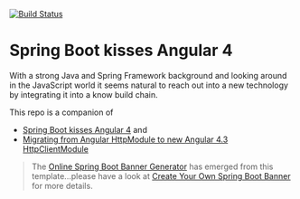 [![Build Status](https://travis-ci.org/fwaibel/spring-boot-kisses-angular.svg?branch=master)](https://travis-ci.org/fwaibel/spring-boot-kisses-angular)

# Spring Boot kisses Angular 4

With a strong Java and Spring Framework background and looking around in the JavaScript world it seems natural to reach out into a new technology by integrating it into a know build chain.

This repo is a companion of
* [Spring Boot kisses Angular 4](https://devops.datenkollektiv.de/spring-boot-kisses-angular-4.html) and
* [Migrating from Angular HttpModule to new Angular 4.3 HttpClientModule](https://devops.datenkollektiv.de/migrating-from-angular-httpmodule-to-new-angular-43-httpclientmodule.html)

> The [Online Spring Boot Banner Generator](https://devops.datenkollektiv.de/banner.txt/index.html) has emerged from this template...please have a look at [Create Your Own Spring Boot Banner](https://devops.datenkollektiv.de/create-your-own-spring-boot-banner.html) for more details.
